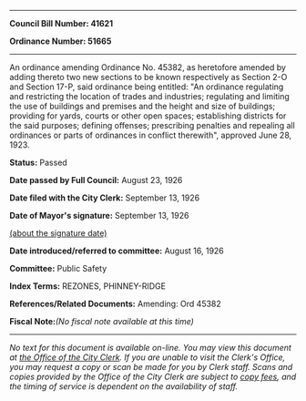 

********

**Council Bill Number: 41621**
   
**Ordinance Number: 51665**
********

 An ordinance amending Ordinance No. 45382, as heretofore amended by adding thereto two new sections to be known respectively as Section 2-O and Section 17-P, said ordinance being entitled: "An ordinance regulating and restricting the location of trades and industries; regulating and limiting the use of buildings and premises and the height and size of buildings; providing for yards, courts or other open spaces; establishing districts for the said purposes; defining offenses; prescribing penalties and repealing all ordinances or parts of ordinances in conflict therewith", approved June 28, 1923.

**Status:** Passed
   
**Date passed by Full Council:** August 23, 1926
   
**Date filed with the City Clerk:** September 13, 1926
   
**Date of Mayor's signature:** September 13, 1926
   
[(about the signature date)](/~public/approvaldate.htm)
   
   
   
**Date introduced/referred to committee:** August 16, 1926
   
**Committee:** Public Safety
   
   
**Index Terms:** REZONES, PHINNEY-RIDGE

**References/Related Documents:** Amending: Ord 45382

**Fiscal Note:**_(No fiscal note available at this time)_
********

_No text for this document is available on-line. You may view this document at [the Office of the City Clerk](http://www.seattle.gov/leg/clerk/contactUs.htm). If you are unable to visit the Clerk's Office, you may request a copy or scan be made for you by Clerk staff. Scans and copies provided by the Office of the City Clerk are subject to [copy fees](http://clerk.seattle.gov/~public/clerkfees.htm), and the timing of service is dependent on the availability of staff._

